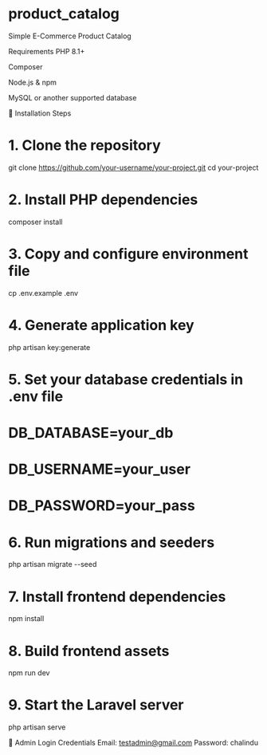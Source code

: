 # product_catalog
Simple E-Commerce Product Catalog

 Requirements
PHP 8.1+

Composer

Node.js & npm

MySQL or another supported database

🚀 Installation Steps
# 1. Clone the repository
git clone https://github.com/your-username/your-project.git
cd your-project

# 2. Install PHP dependencies
composer install

# 3. Copy and configure environment file
cp .env.example .env

# 4. Generate application key
php artisan key:generate

# 5. Set your database credentials in .env file
# DB_DATABASE=your_db
# DB_USERNAME=your_user
# DB_PASSWORD=your_pass

# 6. Run migrations and seeders
php artisan migrate --seed

# 7. Install frontend dependencies
npm install

# 8. Build frontend assets
npm run dev

# 9. Start the Laravel server
php artisan serve


👤 Admin Login Credentials
Email: testadmin@gmail.com
Password: chalindu
